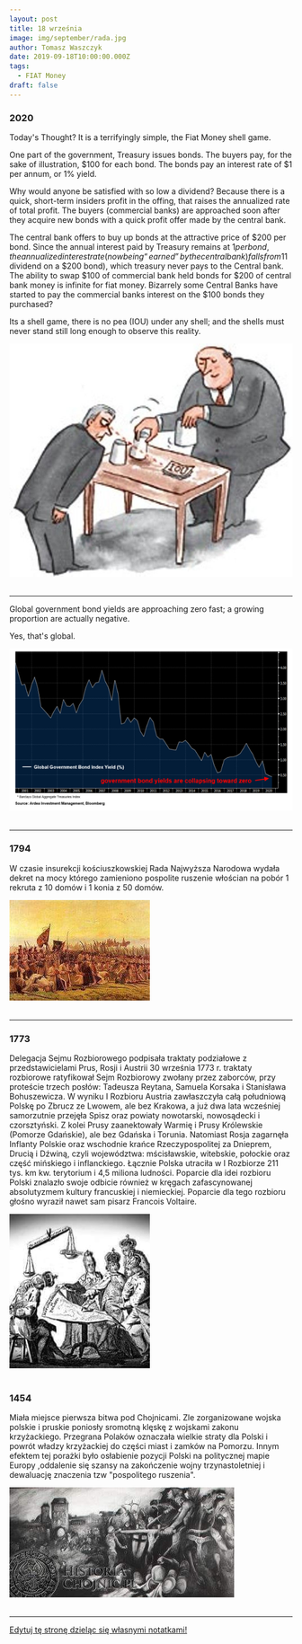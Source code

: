 ```yaml
---
layout: post
title: 18 września
image: img/september/rada.jpg
author: Tomasz Waszczyk
date: 2019-09-18T10:00:00.000Z
tags:
  - FIAT Money
draft: false
---
```


### 2020

Today's Thought?
It is a terrifyingly simple, the Fiat Money shell game.

One part of the government, Treasury issues bonds. The buyers pay, for the sake of illustration, $100 for each bond. The bonds pay an interest rate of $1 per annum, or 1% yield.

Why would anyone be satisfied with so low a dividend? Because there is a quick, short-term insiders profit in the offing, that raises the annualized rate of total profit. The buyers (commercial banks) are approached soon after they acquire new bonds with a quick profit offer made by the central bank.

The central bank offers to buy up bonds at the attractive price of $200 per bond. Since the annual interest paid by Treasury remains at $1 per bond, the annualized interest rate (now being “earned” by the central bank) falls from 1% (one dollar on a hundred) to one-half of 1% ($1 dividend on a $200 bond), which treasury never pays to the Central bank. The ability to swap $100 of commercial bank held bonds for $200 of central bank money is infinite for fiat money.
Bizarrely some Central Banks have started to pay the commercial banks interest on the $100 bonds they purchased?

Its a shell game, there is no pea (IOU) under any shell; and the shells must never stand still long enough to observe this reality.

<img src="./img/september/game.jpeg"><br><br>

---

Global government bond yields are approaching zero fast; a growing proportion are actually negative. 

Yes, that's global.

<img src="./img/september/globalyield.png"><br><br>

---

<!-- Główne kultury świata to kultura zachodnia (amerykańska i europejska), afrykańska, latynoamerykańska, arabska i azjatycka. Każda z tych kultur posiada swoje nieodłączne cechy, które razem wzięte tworzą niepowtarzalne połączenie wyróżniające kultury spośród innych. Te wyróżniające je cechy to:

Indywidualizm - jest charakterystyczny dla kultur zachodnich. Wywodzi się on jeszcze z tradycji protestanckiej, w której człowiek jest z góry przeznaczony do osiągania sukcesów jako jednostka. Najważniejsze wartości indywidualistyczne to wolność rozwoju unikalnej osobowości, wolność przedsięwzięć i wyrażania siebie. Pozycja jest zdobywana, a nie dziedziczona, prawa i obowiązki są stanowione przez prawo, ale mogą być kwestionowane.
Kultury indywidualistyczne to kraje:
Ameryki Północnej, Europy Północnej i Zachodniej, Australii i Nowej Zelandii, Izraela

Kolektywizm z kolei skupia się na zbiorowości (rodzina, klan, kasta, grupa społeczna, społeczeństwo). Motywem przewodnim działania jednostki jest dobro zbiorowości, jednostka zaś korzysta z praw pod warunkiem, że są zgodne z prawami zbiorowości. Miejsce państwa i prawa nie jest jasne. Decyzje są podejmowane przez przywódców w oparciu o ich osobiste cele. Kolektywizm odznacza się unikaniem konfrontacji, zachowaniem harmonii w grupie, niekwestionowaną władzą osób starszych.
Kultury kolektywistyczne to kraje:
Afryka, Azja, Bliski Wschód, Oceania

Kultury wysokiego kontekstu porozumiewają się w sposób aluzyjny, posługują się raczej sygnałami niewerbalnymi oraz wskazówkami myśli. Komunikacja opiera się na uważnym dobieraniu i ważeniu słów, bezpośredniość oraz wyrażanie przeciwnej opinii są niemile widziane. Polegają bardziej na intuicji i zaufaniu niż na faktach i statystykach. Dla ludzi z kultur niskiego kontekstu osoby reprezentujące kulturę wysokiego kontekstu mogą być uważane za podejrzliwe, nieszczere i przebiegłe.
Należą do nich:
Kraje azjatyckie, arabskie i śródziemnomorskie

Kultura niskiego kontekstu charakteryzuje się bardzo bezpośrednią i otwartą komunikacją. Unika się niepotrzebnych rytuałów, „owijania w bawełnę”, udawanych formuł oraz słownego upiększania. Niewiele uwagi poświęca się językowi ciała. Ważne jest też silne przywiązanie do czasu oraz oddzielanie pracy od relacji międzyludzkich.
Zalicza się do nich kraje:
Ameryka Północna, kraje skandynawskie, Niemcy, Szwajcaria

Kultury monochroniczne są przywiązane do czasu. Czas odgrywa dla nich dużą rolę i liczą go w godzinach, minutach i sekundach. Zegar reguluje ich życie społeczne, rodzinne, pracę, grę, procesy produkcyjne.
Kultury monochroniczne wystepują w:
Kraje skandynawskie i inne germańskie kraje europejskie, Ameryka Północna, Japonia

Kultury polichroniczne nie przywiązują wagi do czasu, gdyż dla nich ważniejsze są relacje i tradycja. Nie widzą sensu w dokładnym liczeniu czasu, zaś jego najlepszym wyznacznikiem są dni, tygodnie, miesiące i lata. Powolność, a nie pośpiech są kardynalną zasadą. Wszystko, co ma być zrobione w końcu zostanie zrobione. Konflikty pomiędzy negocjatorami reprezentującymi obydwie kultury powstają dlatego, że partnerzy punktualni traktują swych mniej punktualnych rozmówców jako niezdyscyplinowanych, niezorganizowanych, a nawet leniwych.
Do kultur polichronicznych zaliczymy więc:
Kraje arabskie, większość krajów Afryki, Ameryki Łacińskiej, kraje Azji Południowej i Południowo-Wschodniej

Można także wyróżnić kultury propartnerskie, nastawione na relacje, które dużą uwagę przywiązują do sposobu, w jaki utrzymywane są wzajemne kontakty oraz kultury protransakcyjne, które przede wszystkim dążą do postawionych celów, są nastawione na wynik. Konflikt może polegać na tym, że przedstawiciele kultury protransakcyjnej  będą postrzegani przez negocjatorów propartnerskich jako zbyt pewni siebie, agresywni, grubiańscy.
Kultury propartnerskie znajdziemy w:
Kraje arabskie, większość krajów Afryki, Ameryki Łacińskiej i Azji
Zaś kraje protransakcyjne to:
Kraje skandynawskie i inne kraje germańskie, kraje europejskie, Ameryka Północna (USA, Kanada), Australia, Nowa Zelandia

Przywiązywanie wagi do statusu społecznego, hierarchii, władzy i okazywania szacunku jest znakiem podziału na kultury ceremonialne i nieceremonialne. Nieceremonialni nie przywiązują uwagi do konwenansów czy hierarchi, wszystkich traktują na równi z sobą. Dla kultur ceremonialnych jest to bardzo obraźliwe, gdy nie przestrzega się zasady starszeństwa lub gdy do negocjacji z nimi zostanie wysłana osoba młodsza wiekiem lub doświadczeniem zawodowym.
Nieceremonialne narody spotkamy w:
USA, Kanada, Australia, Nowa Zelandia, kraje skandynawskie, Holandia
Ceremonialne kultury to:
Pozostałe kraje europejskie, kraje basenu Morza Śródziemnego, kraje arabskie, Ameryka Łacińska

Kultury operujące dużą liczbą sygnałów niewerbalnych są określane mianem kultur ekspresyjnych, zaś kultury, które ograniczają je do minimum to kultury powściągliwe.
Ekspresyjnośc na pewno zauważymy w:
Włochy, Hiszpania, Francja, kraje afrykańskie

Kultury powściągliwe unikają kontaktu wzrokowego, zachowują o wiele większy dystans, mówią ciszej, a sama cisza nie jest dla nich krępująca. Ludzie  z tej kultury ograniczają gestykulację i mimikę oraz nie lubią być dotykani, stąd partnerzy z kultur ekspresyjnych odbierają ich często jako ludzi fałszywych, nie chcących z nimi współpracować.
Powściągliwe nacje zaś to:
Głównie kraje azjatyckie -->

### 1794

W czasie insurekcji kościuszkowskiej Rada Najwyższa Narodowa wydała dekret na mocy którego zamieniono pospolite ruszenie włościan na pobór 1 rekruta z 10 domów i 1 konia z 50 domów.

<img src="./img/september/rada.jpg"><br><br>

---

### 1773

Delegacja Sejmu Rozbiorowego podpisała traktaty podziałowe z przedstawicielami Prus, Rosji i Austrii
30 września 1773 r. traktaty rozbiorowe
ratyfikował Sejm Rozbiorowy zwołany przez
zaborców, przy proteście trzech posłów:
Tadeusza Reytana, Samuela Korsaka i
Stanisława Bohuszewicza.
W wyniku I Rozbioru Austria zawłaszczyła całą
południową Polskę po Zbrucz ze Lwowem, ale
bez Krakowa, a już dwa lata wcześniej
samorzutnie przejęła Spisz oraz powiaty
nowotarski, nowosądecki i czorsztyński. Z kolei
Prusy zaanektowały Warmię i Prusy Królewskie
(Pomorze Gdańskie), ale bez Gdańska i Torunia.
Natomiast Rosja zagarnęła Inflanty Polskie oraz wschodnie krańce Rzeczypospolitej za
Dnieprem, Drucią i Dźwiną, czyli województwa:
mścisławskie, witebskie, połockie oraz część
mińskiego i inflanckiego. Łącznie Polska utraciła w I Rozbiorze 211 tys. km kw. terytorium i 4,5 miliona ludności.
Poparcie dla idei rozbioru Polski znalazło swoje odbicie również w kręgach zafascynowanej absolutyzmem kultury francuskiej i niemieckiej. Poparcie dla tego rozbioru głośno wyraził nawet sam pisarz Francois Voltaire.

<img src="./img/september/sejmrozbiorowy.jpg"><br><br>

### 1454

Miała miejsce pierwsza bitwa pod Chojnicami.
Zle zorganizowane wojska polskie i pruskie poniosły sromotną klęskę z wojskami zakonu krzyżackiego.
Przegrana Polaków oznaczała wielkie straty dla Polski i powrót władzy krzyżackiej do części miast i zamków na Pomorzu. Innym efektem tej porażki było osłabienie pozycji Polski na politycznej mapie Europy ,oddalenie się szansy na zakończenie wojny trzynastoletniej i dewaluację znaczenia tzw "pospolitego ruszenia".

<img src="./img/september/chojnice.jpg"><br><br>

---

<a href="https://github.com/TomaszWaszczyk/historia.waszczyk.com/edit/master/src/content/september-18.md" target="_blank">Edytuj tę stronę dzieląc się własnymi notatkami!</a>
